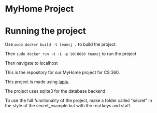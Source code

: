 # MyHome Project


# Running the project
Use `sudo docker build -t teamcj .` to build the project.

Then `sudo docker run -t -i -p 80:8080 teamcj` to run the project

Then navigate to localhost



This is the repository for our MyHome project for CS 360.

This project is made using [lapis](https://leafo.net/lapis/).

The project uses sqlite3 for the database backend

To use the full functionality of the project, make a folder called "secret" in the style of the secret_example but with the real keys and stuff.
